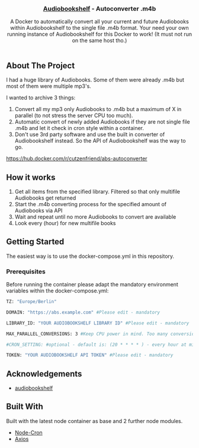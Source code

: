 <br/>
<p align="center">
  <h3 align="center"><a href="https://www.audiobookshelf.org" target="_blank">Audiobookshelf</a> - Autoconverter .m4b</h3>

  <p align="center">
    A Docker to automatically convert all your current and future Audiobooks within Audiobookshelf to the single file .m4b format.
Your need your own running instance of Audiobookshelf for this Docker to work!
(It must not run on the same host tho.)
    <br/>
    <br/>
  </p>
</p>

## About The Project

I had a huge library of Audiobooks. Some of them were already .m4b but most of them were multiple mp3's.

I wanted to archive 3 things:
1. Convert all my mp3 only Audiobooks to .m4b but a maximum of X in parallel (to not stress the server CPU too much).
2. Automatic convert of newly added Audiobooks if they are not single file .m4b and let it check in cron style within a container.
3. Don't use 3rd party software and use the built in converter of Audiobookshelf instead. So the API of Audiobookshelf was the way to go.

https://hub.docker.com/r/cutzenfriend/abs-autoconverter

## How it works

1. Get all items from the specified library. Filtered so that only multifile Audiobooks get returned
2. Start the .m4b converting process for the specified amount of Audiobooks via API
3. Wait and repeat until no more Audiobooks to convert are available
4. Look every (hour) for new multifile books

## Getting Started

The easiest way is to use the docker-compose.yml in this repository. 

### Prerequisites

Before running the container please adapt the mandatory environment variables within the docker-compose.yml:

```sh
TZ: "Europe/Berlin"

DOMAIN: "https://abs.example.com" #Please edit - mandatory

LIBRARY_ID: "YOUR AUDIOBOOKSHELF LIBRARY ID" #Please edit - mandatory

MAX_PARALLEL_CONVERSIONS: 3 #Keep CPU power in mind. Too many conversion in parallel decrease performance on your host!

#CRON_SETTING: #optional - default is: (20 * * * * ) - every hour at minute 20

TOKEN: "YOUR AUDIOBOOKSHELF API TOKEN" #Please edit - mandatory
```

## Acknowledgements

* [audiobookshelf](https://github.com/advplyr/audiobookshelf)

## Built With

Built with the latest node container as base and 2 further node modules.

* [Node-Cron](https://www.npmjs.com/package//node-cron)
* [Axios](https://www.npmjs.com/package/axios)
